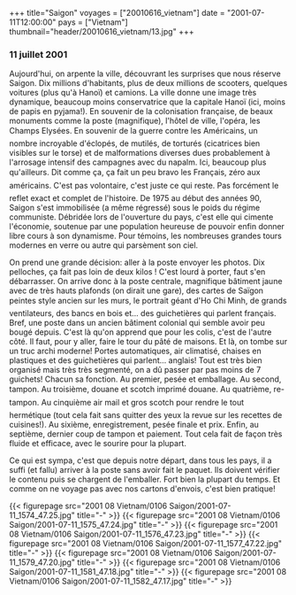 +++
title="Saigon"
voyages = ["20010616_vietnam"]
date = "2001-07-11T12:00:00"
pays = ["Vietnam"]
thumbnail="header/20010616_vietnam/13.jpg"
+++
### 11 juillet 2001

Aujourd'hui, on arpente la ville, découvrant les surprises que nous réserve 
Saigon. Dix millions d'habitants, plus de deux millions de scooters, quelques 
voitures (plus qu'à Hanoï) et camions. La ville donne une image très dynamique, 
beaucoup moins conservatrice que la capitale Hanoï (ici, moins de papis en pyjama!). 
En souvenir de la colonisation française, de beaux monuments comme la poste 
(magnifique), l'hôtel de ville, l'opéra, les Champs Elysées. En souvenir de 
la guerre contre les Américains, un nombre incroyable d'éclopés, de mutilés, 
de torturés (cicatrices bien visibles sur le torse) et de malformations diverses 
dues probablement à l'arrosage intensif des campagnes avec du napalm. Ici, beaucoup 
plus qu'ailleurs. Dit comme ça, ça fait un peu bravo les Français, zéro aux 
américains. C'est pas volontaire, c'est juste ce qui reste. Pas forcément le 
reflet exact et complet de l'histoire. De 1975 au début des années 90, Saigon 
s'est immobilisée (a même régressé) sous le poids du régime communiste. Débridée 
lors de l'ouverture du pays, c'est elle qui cimente l'économie, soutenue par 
une population heureuse de pouvoir enfin donner libre cours à son dynamisme. 
Pour témoins, les nombreuses grandes tours modernes en verre ou autre qui parsèment 
son ciel.

On prend une grande décision: aller à la poste envoyer les photos. Dix pelloches, 
ça fait pas loin de deux kilos ! C'est lourd à porter, faut s'en débarrasser. 
On arrive donc à la poste centrale, magnifique bâtiment jaune avec de très hauts 
plafonds (on dirait une gare), des cartes de Saïgon peintes style ancien sur 
les murs, le portrait géant d'Ho Chi Minh, de grands ventilateurs, des bancs 
en bois et... des guichetières qui parlent français. Bref, une poste dans un ancien 
bâtiment colonial qui semble avoir peu bougé depuis. C'est là qu'on apprend 
que pour les colis, c'est de l'autre côté. Il faut, pour y aller, faire le tour 
du pâté de maisons. Et là, on tombe sur un truc archi moderne! Portes automatiques, 
air climatisé, chaises en plastiques et des guichetières qui parlent... anglais! 
Tout est très bien organisé mais très très segmenté, on a dû passer par pas 
moins de 7 guichets! Chacun sa fonction. Au premier, pesée et emballage. Au 
second, tampon. Au troisième, douane et scotch imprimé douane. Au quatrième, 
re-tampon. Au cinquième air mail et gros scotch pour rendre le tout hermétique 
(tout cela fait sans quitter des yeux la revue sur les recettes de cuisines!). 
Au sixième, enregistrement, pesée finale et prix. Enfin, au septième, dernier 
coup de tampon et paiement. Tout cela fait de façon très fluide et efficace, 
avec le sourire pour la plupart.

Ce qui est sympa, c'est que depuis notre départ, dans tous les pays, il a suffi 
(et fallu) arriver à la poste sans avoir fait le paquet. Ils doivent vérifier 
le contenu puis se chargent de l'emballer. Fort bien la plupart du temps. Et 
comme on ne voyage pas avec nos cartons d'envois, c'est bien pratique!


<div id="TOTO">{{< figurepage src="2001 08 Vietnam/0106 Saigon/2001-07-11_1574_47.25.jpg" title="-"  >}}
{{< figurepage src="2001 08 Vietnam/0106 Saigon/2001-07-11_1575_47.24.jpg" title="-"  >}}
{{< figurepage src="2001 08 Vietnam/0106 Saigon/2001-07-11_1576_47.23.jpg" title="-"  >}}
{{< figurepage src="2001 08 Vietnam/0106 Saigon/2001-07-11_1577_47.22.jpg" title="-"  >}}
{{< figurepage src="2001 08 Vietnam/0106 Saigon/2001-07-11_1579_47.20.jpg" title="-"  >}}
{{< figurepage src="2001 08 Vietnam/0106 Saigon/2001-07-11_1581_47.18.jpg" title="-"  >}}
{{< figurepage src="2001 08 Vietnam/0106 Saigon/2001-07-11_1582_47.17.jpg" title="-"  >}}
</DIV>

